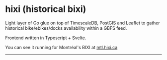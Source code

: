 # hixi (historical bixi)

Light layer of Go glue on top of TimescaleDB, PostGIS and Leaflet to gather
historical bike/ebikes/docks availability within a GBFS feed.

Frontend written in Typescript + Svelte.

You can see it running for Montréal's BIXI at [mtl.hixi.ca][0]

---

[0]: https://mtl.hixi.ca
